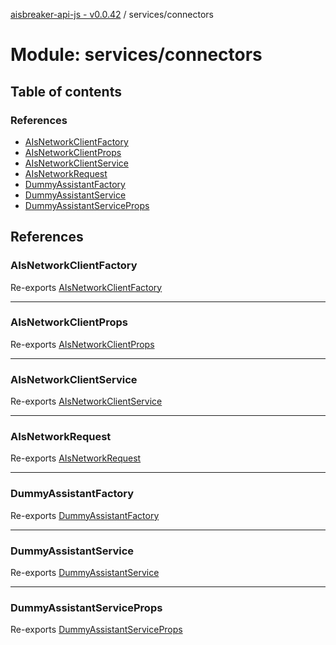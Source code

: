[aisbreaker-api-js - v0.0.42](../README.md) / services/connectors

# Module: services/connectors

## Table of contents

### References

- [AIsNetworkClientFactory](services_connectors.md#aisnetworkclientfactory)
- [AIsNetworkClientProps](services_connectors.md#aisnetworkclientprops)
- [AIsNetworkClientService](services_connectors.md#aisnetworkclientservice)
- [AIsNetworkRequest](services_connectors.md#aisnetworkrequest)
- [DummyAssistantFactory](services_connectors.md#dummyassistantfactory)
- [DummyAssistantService](services_connectors.md#dummyassistantservice)
- [DummyAssistantServiceProps](services_connectors.md#dummyassistantserviceprops)

## References

### AIsNetworkClientFactory

Re-exports [AIsNetworkClientFactory](../classes/services_connectors_AIsNetworkClient.AIsNetworkClientFactory.md)

___

### AIsNetworkClientProps

Re-exports [AIsNetworkClientProps](../interfaces/services_connectors_AIsNetworkClient.AIsNetworkClientProps.md)

___

### AIsNetworkClientService

Re-exports [AIsNetworkClientService](../classes/services_connectors_AIsNetworkClient.AIsNetworkClientService.md)

___

### AIsNetworkRequest

Re-exports [AIsNetworkRequest](../interfaces/services_connectors_AIsNetworkRequest.AIsNetworkRequest.md)

___

### DummyAssistantFactory

Re-exports [DummyAssistantFactory](../classes/services_connectors_DummyAssistant.DummyAssistantFactory.md)

___

### DummyAssistantService

Re-exports [DummyAssistantService](../classes/services_connectors_DummyAssistant.DummyAssistantService.md)

___

### DummyAssistantServiceProps

Re-exports [DummyAssistantServiceProps](../interfaces/services_connectors_DummyAssistant.DummyAssistantServiceProps.md)
